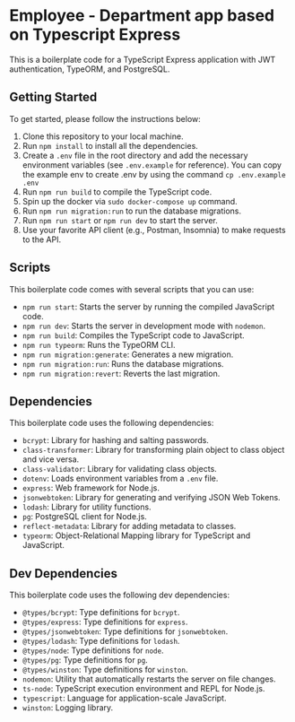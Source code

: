# Employee - Department app based on Typescript Express

This is a boilerplate code for a TypeScript Express application with JWT authentication, TypeORM, and PostgreSQL.

## Getting Started

To get started, please follow the instructions below:

1. Clone this repository to your local machine.
2. Run `npm install` to install all the dependencies.
3. Create a `.env` file in the root directory and add the necessary environment variables (see `.env.example` for reference).
   You can copy the example env to create .env by using the command `cp .env.example .env`
4. Run `npm run build` to compile the TypeScript code.
5. Spin up the docker via `sudo docker-compose up` command.
6. Run `npm run migration:run` to run the database migrations.
7. Run `npm run start` or `npm run dev` to start the server.
8. Use your favorite API client (e.g., Postman, Insomnia) to make requests to the API.

## Scripts

This boilerplate code comes with several scripts that you can use:

- `npm run start`: Starts the server by running the compiled JavaScript code.
- `npm run dev`: Starts the server in development mode with `nodemon`.
- `npm run build`: Compiles the TypeScript code to JavaScript.
- `npm run typeorm`: Runs the TypeORM CLI.
- `npm run migration:generate`: Generates a new migration.
- `npm run migration:run`: Runs the database migrations.
- `npm run migration:revert`: Reverts the last migration.

## Dependencies

This boilerplate code uses the following dependencies:

- `bcrypt`: Library for hashing and salting passwords.
- `class-transformer`: Library for transforming plain object to class object and vice versa.
- `class-validator`: Library for validating class objects.
- `dotenv`: Loads environment variables from a `.env` file.
- `express`: Web framework for Node.js.
- `jsonwebtoken`: Library for generating and verifying JSON Web Tokens.
- `lodash`: Library for utility functions.
- `pg`: PostgreSQL client for Node.js.
- `reflect-metadata`: Library for adding metadata to classes.
- `typeorm`: Object-Relational Mapping library for TypeScript and JavaScript.

## Dev Dependencies

This boilerplate code uses the following dev dependencies:

- `@types/bcrypt`: Type definitions for `bcrypt`.
- `@types/express`: Type definitions for `express`.
- `@types/jsonwebtoken`: Type definitions for `jsonwebtoken`.
- `@types/lodash`: Type definitions for `lodash`.
- `@types/node`: Type definitions for `node`.
- `@types/pg`: Type definitions for `pg`.
- `@types/winston`: Type definitions for `winston`.
- `nodemon`: Utility that automatically restarts the server on file changes.
- `ts-node`: TypeScript execution environment and REPL for Node.js.
- `typescript`: Language for application-scale JavaScript.
- `winston`: Logging library.
